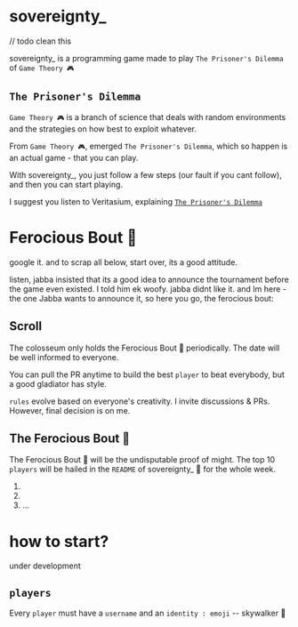 # sovereignty\_

// todo clean this

sovereignty\_ is a programming game made to play `The Prisoner's Dilemma` of `Game Theory 🎮`

## `The Prisoner's Dilemma`

`Game Theory 🎮` is a branch of science that deals with random environments and the strategies on how best to exploit whatever.

From `Game Theory 🎮`, emerged `The Prisoner's Dilemma`, which so happen is an actual game - that you can play.

With sovereignty\_, you just follow a few steps (our fault if you cant follow), and then you can start playing.

I suggest you listen to Veritasium, explaining [`The Prisoner's Dilemma`](https://www.youtube.com/watch?v=mScpHTIi-kM)

# Ferocious Bout 👑

google it. and to scrap all below, start over, its a good attitude.

listen, jabba insisted that its a good idea to announce the tournament before the game even existed. I told him ek woofy. jabba didnt like it. and Im here - the one Jabba wants to announce it,
so here you go, the ferocious bout:

## Scroll

The colosseum only holds the Ferocious Bout 👑 periodically. The date will be well informed to everyone.

You can pull the PR anytime to build the best `player` to beat everybody, but a good gladiator has style.

`rules` evolve based on everyone's creativity. I invite discussions & PRs. However, final decision is on me.

## The Ferocious Bout 👑

The Ferocious Bout 👑 will be the undisputable proof of might. The top 10 `players` will be hailed in the `README` of sovereignty\_ 👑 for the whole week.

1. 
2. 
3. ...

# how to start?

under development

## `players`

Every `player` must have a `username` and an `identity : emoji` -- skywalker 🔦 
